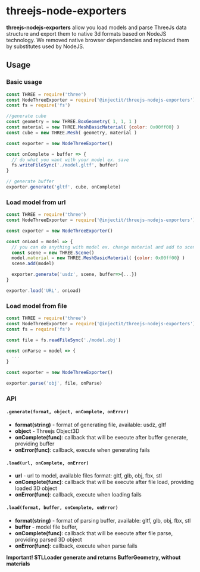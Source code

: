 # threejs-node-exporters

**threejs-nodejs-exporters** allow you load models and parse ThreeJs data structure and export them to native 3d formats based on NodeJS technology. We removed native browser dependencies and replaced them by substitutes used by NodeJS. 

## Usage

### Basic usage

```javascript
const THREE = require('three')
const NodeThreeExporter = require('@injectit/threejs-nodejs-exporters')
const fs = require('fs')

//generate cube
const geometry = new THREE.BoxGeometry( 1, 1, 1 )
const material = new THREE.MeshBasicMaterial( {color: 0x00ff00} )
const cube = new THREE.Mesh( geometry, material )

const exporter = new NodeThreeExporter()

const onComplete = buffer => {
  // do what you want with your model ex. save
  fs.writeFileSync('./model.gltf', buffer)
}

// generate buffer
exporter.generate('gltf', cube, onComplete)
```

### Load model from url

```javascript
const THREE = require('three')
const NodeThreeExporter = require('@injectit/threejs-nodejs-exporters')

const exporter = new NodeThreeExporter()

const onLoad = model => {
  // you can do anything with model ex. change material and add to scene
  const scene = new THREE.Scene()
  model.material = new THREE.MeshBasicMaterial( {color: 0x00ff00} )
  scene.add(model)

  exporter.generate('usdz', scene, buffer=>{...})
}

exporter.load('URL', onLoad)
```

### Load model from file

```javascript
const THREE = require('three')
const NodeThreeExporter = require('@injectit/threejs-nodejs-exporters')
const fs = require('fs')

const file = fs.readFileSync('./model.obj')

const onParse = model => {
  ...
}

const exporter = new NodeThreeExporter()

exporter.parse('obj', file, onParse)
```

### API

#### `.generate(format, object, onComplete, onError)`

* **format(string)** - format of generating file, available: usdz, gltf
* **object** - Threejs Object3D
* **onComplete(func)**: callback that will be execute after buffer generate, providing buffer
* **onError(func)**: callback, execute when generating fails

#### `.load(url, onComplete, onError)`
* **url** - url to model, available files format: gltf, glb, obj, fbx, stl
* **onComplete(func)**: callback that will be execute after file load, providing loaded 3D object
* **onError(func)**: callback, execute when loading fails

#### `.load(format, buffer, onComplete, onError)`
* **format(string)** - format of parsing buffer, available: gltf, glb, obj, fbx, stl
* **buffer** - model file buffer,
* **onComplete(func)**: callback that will be execute after file parse, providing parsed 3D object
* **onError(func)**: callback, execute when parse fails

**Important! STLLoader generate and returns BufferGeometry, without materials** 